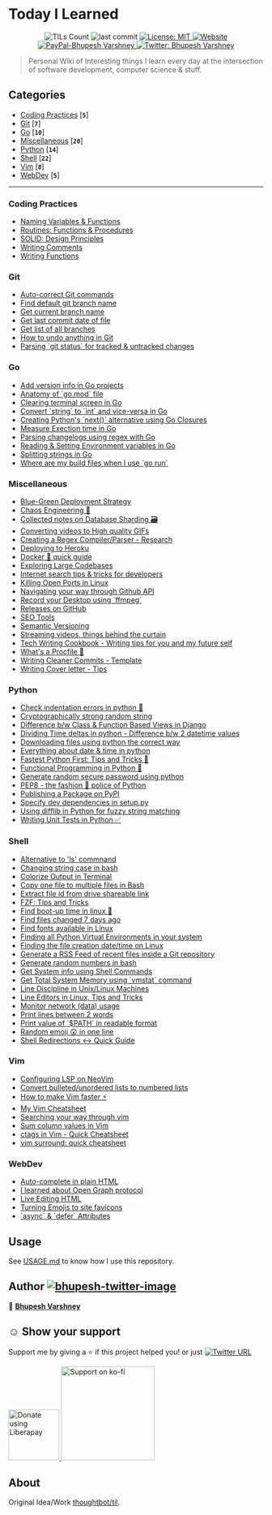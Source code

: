 
<h1 align="left">Today I Learned</h1>
<p align="center">
  <img alt="TILs Count" src="https://img.shields.io/badge/dynamic/json.svg?color=black&label=TILs&query=count&url=https%3A%2F%2Fraw.githubusercontent.com%2FBhupesh-V%2Ftil%2Fmaster%2Fcount.json">
  <img alt="last commit" src="https://img.shields.io/github/last-commit/bhupesh-V/TIL?color=purple">
  <a href="https://github.com/Bhupesh-V/til/blob/master/LICENSE">
    <img alt="License: MIT" src="https://img.shields.io/github/license/Bhupesh-V/til" target="_blank" />
  </a>
  <a href="https://bhupesh.gitbook.io">
    <img alt="Website" src="https://img.shields.io/website?url=https%3A%2F%2Fbhupesh.gitbook.io">
  </a>
  <a href="https://paypal.me/BhupeshVarshney">
    <img alt="PayPal-Bhupesh Varshney" src="https://camo.githubusercontent.com/4a35ad533ec57bf3c47c44dad7b9bd41c83a5fc132497acb2787973a2ae2feeb/68747470733a2f2f696d672e736869656c64732e696f2f62616467652f646f6e6174652d50617950616c2d3130343039382e7376673f6c6f676f3d50617950616c" target="_blank" />
  </a>
  <a href="https://twitter.com/bhupeshimself">
    <img alt="Twitter: Bhupesh Varshney" src="https://img.shields.io/twitter/follow/bhupeshimself.svg?style=social" target="_blank" />
  </a>
</p>

> Personal Wiki of Interesting things I learn every day at the intersection of software development, computer science & stuff.




## Categories
* [Coding Practices](#coding-practices) [**`5`**]
* [Git](#git) [**`7`**]
* [Go](#go) [**`10`**]
* [Miscellaneous](#miscellaneous) [**`20`**]
* [Python](#python) [**`14`**]
* [Shell](#shell) [**`22`**]
* [Vim](#vim) [**`8`**]
* [WebDev](#webdev) [**`5`**]

---




### Coding Practices

<ul>
<li><a target="_blank" href="https://github.com/Bhupesh-V/til/blob/master/Coding Practices/cleancode-naming.md">Naming Variables & Functions</a>
<li><a target="_blank" href="https://github.com/Bhupesh-V/til/blob/master/Coding Practices/everything-about-functions-procedures.md">Routines: Functions & Procedures</a>
<li><a target="_blank" href="https://github.com/Bhupesh-V/til/blob/master/Coding Practices/solid.md">SOLID: Design Principles</a>
<li><a target="_blank" href="https://github.com/Bhupesh-V/til/blob/master/Coding Practices/write-clean-comments.md">Writing Comments</a>
<li><a target="_blank" href="https://github.com/Bhupesh-V/til/blob/master/Coding Practices/cleancode-writing-functions.md">Writing Functions</a>
</ul>




### Git

<ul>
<li><a target="_blank" href="https://github.com/Bhupesh-V/til/blob/master/Git/autocorrect-git-commands.md">Auto-correct Git commands</a>
<li><a target="_blank" href="https://github.com/Bhupesh-V/til/blob/master/Git/find-default-git-branch-name.md">Find default git branch name</a>
<li><a target="_blank" href="https://github.com/Bhupesh-V/til/blob/master/Git/get-current-git-branch-name.md">Get current branch name</a>
<li><a target="_blank" href="https://github.com/Bhupesh-V/til/blob/master/Git/get-last-commit-date-of-file.md">Get last commit date of file</a>
<li><a target="_blank" href="https://github.com/Bhupesh-V/til/blob/master/Git/get-list-of-all-branches.md">Get list of all branches</a>
<li><a target="_blank" href="https://github.com/Bhupesh-V/til/blob/master/Git/how-to-undo-anything-in-git.md">How to undo anything in Git</a>
<li><a target="_blank" href="https://github.com/Bhupesh-V/til/blob/master/Git/parsing-git-status-for-tracked-untracked-changes.md">Parsing `git status` for tracked & untracked changes</a>
</ul>




### Go

<ul>
<li><a target="_blank" href="https://github.com/Bhupesh-V/til/blob/master/Go/adding-version-info-in-go-apps.md">Add version info in Go projects</a>
<li><a target="_blank" href="https://github.com/Bhupesh-V/til/blob/master/Go/anatomy-go-mod-file.md">Anatomy of `go.mod` file</a>
<li><a target="_blank" href="https://github.com/Bhupesh-V/til/blob/master/Go/clear-terminal-screen-in-go.md">Clearing terminal screen in Go</a>
<li><a target="_blank" href="https://github.com/Bhupesh-V/til/blob/master/Go/string-to-int-and-vice-versa.md">Convert `string` to `int` and vice-versa in Go</a>
<li><a target="_blank" href="https://github.com/Bhupesh-V/til/blob/master/Go/python-next-alternative-go-clousers.md">Creating Python's `next()` alternative using Go Closures</a>
<li><a target="_blank" href="https://github.com/Bhupesh-V/til/blob/master/Go/measure-execution-time-in-go.md">Measure Exection time in Go</a>
<li><a target="_blank" href="https://github.com/Bhupesh-V/til/blob/master/Go/parsing-changelog-using-regex-golang.md">Parsing changelogs using regex with Go</a>
<li><a target="_blank" href="https://github.com/Bhupesh-V/til/blob/master/Go/reading-and-setting-environment-variables-in-go.md">Reading & Setting Environment variables in Go</a>
<li><a target="_blank" href="https://github.com/Bhupesh-V/til/blob/master/Go/split-strings-in-go.md">Splitting strings in Go</a>
<li><a target="_blank" href="https://github.com/Bhupesh-V/til/blob/master/Go/where-are-my-build-files-when-i-use-go-run.md">Where are my build files when I use `go run`</a>
</ul>




### Miscellaneous

<ul>
<li><a target="_blank" href="https://github.com/Bhupesh-V/til/blob/master/Miscellaneous/blue-green-deployment.md">Blue-Green Deployment Strategy</a>
<li><a target="_blank" href="https://github.com/Bhupesh-V/til/blob/master/Miscellaneous/chaos-engineering-collected-notes.md">Chaos Engineering 🐒️</a>
<li><a target="_blank" href="https://github.com/Bhupesh-V/til/blob/master/Miscellaneous/database-sharding.md">Collected notes on Database Sharding 🗃</a>
<li><a target="_blank" href="https://github.com/Bhupesh-V/til/blob/master/Miscellaneous/converting-videos-to-high-quality-gif.md">Converting videos to High quality GIFs</a>
<li><a target="_blank" href="https://github.com/Bhupesh-V/til/blob/master/Miscellaneous/regex-compiler-research.md">Creating a Regex Compiler/Parser - Research</a>
<li><a target="_blank" href="https://github.com/Bhupesh-V/til/blob/master/Miscellaneous/deploy-to-heroku.md">Deploying to Heroku</a>
<li><a target="_blank" href="https://github.com/Bhupesh-V/til/blob/master/Miscellaneous/docker-quick-guide.md">Docker 🐋 quick guide</a>
<li><a target="_blank" href="https://github.com/Bhupesh-V/til/blob/master/Miscellaneous/exploring-large-codebases-tips.md">Exploring Large Codebases</a>
<li><a target="_blank" href="https://github.com/Bhupesh-V/til/blob/master/Miscellaneous/internet-search-tricks-tips-for-developers.md">Internet search tips & tricks for developers</a>
<li><a target="_blank" href="https://github.com/Bhupesh-V/til/blob/master/Miscellaneous/kill-open-ports-linux.md">Killing Open Ports in Linux</a>
<li><a target="_blank" href="https://github.com/Bhupesh-V/til/blob/master/Miscellaneous/navigating-your-way-through-github-rest-api.md">Navigating your way through Github API</a>
<li><a target="_blank" href="https://github.com/Bhupesh-V/til/blob/master/Miscellaneous/record-your-desktop-using-ffmpeg-on-linux.md">Record your Desktop using `ffmpeg`</a>
<li><a target="_blank" href="https://github.com/Bhupesh-V/til/blob/master/Miscellaneous/making-releases-github-gittag.md">Releases on GitHub</a>
<li><a target="_blank" href="https://github.com/Bhupesh-V/til/blob/master/Miscellaneous/seo-tools.md">SEO Tools</a>
<li><a target="_blank" href="https://github.com/Bhupesh-V/til/blob/master/Miscellaneous/semantic-versioning.md">Semantic Versioning</a>
<li><a target="_blank" href="https://github.com/Bhupesh-V/til/blob/master/Miscellaneous/streaming-videos-collected-information-regarding-everything.md">Streaming videos, things behind the curtain</a>
<li><a target="_blank" href="https://github.com/Bhupesh-V/til/blob/master/Miscellaneous/tech-writing-cookbook.md">Tech Writing Cookbook - Writing tips for you and my future self</a>
<li><a target="_blank" href="https://github.com/Bhupesh-V/til/blob/master/Miscellaneous/creating-procfile-in-heroku.md">What's a Procfile 👀</a>
<li><a target="_blank" href="https://github.com/Bhupesh-V/til/blob/master/Miscellaneous/write-clean-commits-template.md">Writing Cleaner Commits - Template</a>
<li><a target="_blank" href="https://github.com/Bhupesh-V/til/blob/master/Miscellaneous/writing-cover-letter-tips.md">Writing Cover letter - Tips</a>
</ul>




### Python

<ul>
<li><a target="_blank" href="https://github.com/Bhupesh-V/til/blob/master/Python/check-indentation-errors-in-python.md">Check indentation errors in python 🐍</a>
<li><a target="_blank" href="https://github.com/Bhupesh-V/til/blob/master/Python/cryptographically-strong-random-string.md">Cryptographically strong random string</a>
<li><a target="_blank" href="https://github.com/Bhupesh-V/til/blob/master/Python/difference-class-and-function-based-views-djnago.md">Difference b/w Class & Function Based Views in Django</a>
<li><a target="_blank" href="https://github.com/Bhupesh-V/til/blob/master/Python/dividing-time-deltas-python.md">Dividing Time deltas in python - Difference b/w 2 datetime values</a>
<li><a target="_blank" href="https://github.com/Bhupesh-V/til/blob/master/Python/downloading-files-using-python-the-correct-way.md">Downloading files using python the correct way</a>
<li><a target="_blank" href="https://github.com/Bhupesh-V/til/blob/master/Python/everything-about-date-and-time-in-python.md">Everything about date & time in python</a>
<li><a target="_blank" href="https://github.com/Bhupesh-V/til/blob/master/Python/faster-python-tips-and-tricks.md">Fastest Python First: Tips and Tricks 🏃</a>
<li><a target="_blank" href="https://github.com/Bhupesh-V/til/blob/master/Python/functional-programming-in-python.md">Functional Programming in Python 🐍</a>
<li><a target="_blank" href="https://github.com/Bhupesh-V/til/blob/master/Python/generating-random-secure-password-python.md">Generate random secure password using python</a>
<li><a target="_blank" href="https://github.com/Bhupesh-V/til/blob/master/Python/pep8.md">PEP8 - the fashion 💃 police of Python</a>
<li><a target="_blank" href="https://github.com/Bhupesh-V/til/blob/master/Python/publishing-a-package-on-pypi.md">Publishing a Package on PyPI</a>
<li><a target="_blank" href="https://github.com/Bhupesh-V/til/blob/master/Python/specify-dev-dependencies-python-package-setup.md">Specify dev dependencies in setup.py</a>
<li><a target="_blank" href="https://github.com/Bhupesh-V/til/blob/master/Python/fuzzy-string-matching-using-difflib-python.md">Using difflib in Python for fuzzy string matching</a>
<li><a target="_blank" href="https://github.com/Bhupesh-V/til/blob/master/Python/writing-tests-in-python-using-unittest.md">Writing Unit Tests in Python ✅</a>
</ul>




### Shell

<ul>
<li><a target="_blank" href="https://github.com/Bhupesh-V/til/blob/master/Shell/alternative-to-ls-linux.md">Alternative to 'ls' commnand</a>
<li><a target="_blank" href="https://github.com/Bhupesh-V/til/blob/master/Shell/changing-string-case-bash.md">Changing string case in bash</a>
<li><a target="_blank" href="https://github.com/Bhupesh-V/til/blob/master/Shell/colorize-output-in-terminal-bash.md">Colorize Output in Terminal</a>
<li><a target="_blank" href="https://github.com/Bhupesh-V/til/blob/master/Shell/copy-one-file-to-multiple-files.md">Copy one file to multiple files in Bash</a>
<li><a target="_blank" href="https://github.com/Bhupesh-V/til/blob/master/Shell/extract-file-id-from-drive-shareable-link.md">Extract file id from drive shareable link</a>
<li><a target="_blank" href="https://github.com/Bhupesh-V/til/blob/master/Shell/fzf-tips-tricks.md">FZF: Tips and Tricks</a>
<li><a target="_blank" href="https://github.com/Bhupesh-V/til/blob/master/Shell/find-bootup-time-in-linux.md">Find boot-up time in linux 🐧</a>
<li><a target="_blank" href="https://github.com/Bhupesh-V/til/blob/master/Shell/find-files-changed-7-days-ago.md">Find files changed 7 days ago</a>
<li><a target="_blank" href="https://github.com/Bhupesh-V/til/blob/master/Shell/find-fonts-in-linux.md">Find fonts available in Linux</a>
<li><a target="_blank" href="https://github.com/Bhupesh-V/til/blob/master/Shell/find-all-python-virtual-environments-in-your-system.md">Finding all Python Virtual Environments in your system</a>
<li><a target="_blank" href="https://github.com/Bhupesh-V/til/blob/master/Shell/find-file-creation-date-time-in-linux.md">Finding the file creation date/time on Linux</a>
<li><a target="_blank" href="https://github.com/Bhupesh-V/til/blob/master/Shell/generate-feed-files-in-git-repo.md">Generate a RSS Feed of recent files inside a Git repository</a>
<li><a target="_blank" href="https://github.com/Bhupesh-V/til/blob/master/Shell/generate-random-numbers-in-bash.md">Generate random numbers in bash</a>
<li><a target="_blank" href="https://github.com/Bhupesh-V/til/blob/master/Shell/get-system-info.md">Get System info using Shell Commands</a>
<li><a target="_blank" href="https://github.com/Bhupesh-V/til/blob/master/Shell/total-memory-using-vmstat.md">Get Total System Memory using `vmstat` command</a>
<li><a target="_blank" href="https://github.com/Bhupesh-V/til/blob/master/Shell/line-discipline-in-unix-linux.md">Line Discipline in Unix/Linux Machines</a>
<li><a target="_blank" href="https://github.com/Bhupesh-V/til/blob/master/Shell/line-editors-tips-tricks.md">Line Editors in Linux, Tips and Tricks</a>
<li><a target="_blank" href="https://github.com/Bhupesh-V/til/blob/master/Shell/monitor-network-data-usage.md">Monitor network (data) usage</a>
<li><a target="_blank" href="https://github.com/Bhupesh-V/til/blob/master/Shell/print-lines-between-two-words.md">Print lines between 2 words</a>
<li><a target="_blank" href="https://github.com/Bhupesh-V/til/blob/master/Shell/print-value-of-path-readable-format.md">Print value of `$PATH` in readable format</a>
<li><a target="_blank" href="https://github.com/Bhupesh-V/til/blob/master/Shell/random-emoji-one-liner.md">Random emoji 😲 in one line</a>
<li><a target="_blank" href="https://github.com/Bhupesh-V/til/blob/master/Shell/shell-redirections-quick-guide.md">Shell Redirections ↔ Quick Guide</a>
</ul>




### Vim

<ul>
<li><a target="_blank" href="https://github.com/Bhupesh-V/til/blob/master/Vim/configuring-lsp-neovim-guide.md">Configuring LSP on NeoVim</a>
<li><a target="_blank" href="https://github.com/Bhupesh-V/til/blob/master/Vim/convert-unordered-list-to-ordered-list.md">Convert bulleted/unordered lists to numbered lists</a>
<li><a target="_blank" href="https://github.com/Bhupesh-V/til/blob/master/Vim/how-to-make-vim-faster.md">How to make Vim faster ⚡️</a>
<li><a target="_blank" href="https://github.com/Bhupesh-V/til/blob/master/Vim/my-vim-cheatsheet.md">My Vim Cheatsheet</a>
<li><a target="_blank" href="https://github.com/Bhupesh-V/til/blob/master/Vim/searching-your-way-through-vim.md">Searching your way through vim</a>
<li><a target="_blank" href="https://github.com/Bhupesh-V/til/blob/master/Vim/how-to-add-sum-column-in-vim.md">Sum column values in Vim</a>
<li><a target="_blank" href="https://github.com/Bhupesh-V/til/blob/master/Vim/ctags-quick-setup-cheatsheet.md">ctags in Vim - Quick Cheatsheet</a>
<li><a target="_blank" href="https://github.com/Bhupesh-V/til/blob/master/Vim/vim-surround-cheatsheet.md">vim surround: quick cheatsheet</a>
</ul>




### WebDev

<ul>
<li><a target="_blank" href="https://github.com/Bhupesh-V/til/blob/master/WebDev/html-datalist-auto-complete.md">Auto-complete in plain HTML</a>
<li><a target="_blank" href="https://github.com/Bhupesh-V/til/blob/master/WebDev/OpenGraph.md">I learned about Open Graph protocol</a>
<li><a target="_blank" href="https://github.com/Bhupesh-V/til/blob/master/WebDev/live-edit-html.md">Live Editing HTML</a>
<li><a target="_blank" href="https://github.com/Bhupesh-V/til/blob/master/WebDev/turning-emojis-into-site-favicons.md">Turning Emojis to site favicons</a>
<li><a target="_blank" href="https://github.com/Bhupesh-V/til/blob/master/WebDev/async-defer-html-javascript.md">`async` & `defer` Attributes</a>
</ul>

## Usage

See [USAGE.md](https://github.com/Bhupesh-V/til/blob/master/USAGE.md) to know how I use this repository.

## Author [![bhupesh-twitter-image](https://kutt.it/bhupeshimself)](https://twitter.com/bhupeshimself)

👤 **[Bhupesh Varshney](https://bhupesh-v.github.io)** 

## ☺️ Show your support

Support me by giving a ⭐️ if this project helped you! or just [![Twitter URL](https://img.shields.io/twitter/url?style=social&url=https%3A%2F%2Fgithub.com%2FBhupesh-V%2Ftil%2F)](https://twitter.com/intent/tweet?url=https://github.com/Bhupesh-V/til&text=til%20via%20@bhupeshimself)

<a href="https://liberapay.com/bhupesh/donate">
  <img alt="Donate using Liberapay" src="https://liberapay.com/assets/widgets/donate.svg" width="100">
</a>
<a href="https://ko-fi.com/bhupesh">
  <img title="ko-fi/bhupesh" alt="Support on ko-fi" src="https://user-images.githubusercontent.com/34342551/88784787-12507980-d1ae-11ea-82fe-f55753340168.png" width="185">
</a>

## About

Original Idea/Work [thoughtbot/til](https://github.com/thoughtbot/til).
